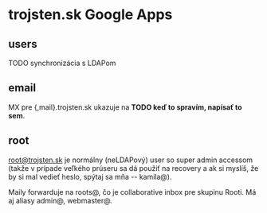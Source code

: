 trojsten.sk Google Apps
=======================

users
-----

TODO synchronizácia s LDAPom

email
-----

MX pre {,mail}.trojsten.sk ukazuje na **TODO keď to spravím, napísať to sem**.

root
----

root@trojsten.sk je normálny (neLDAPový) user so super admin accessom (takže v prípade veľkého prúseru sa dá použiť na recovery a ak si myslíš, že by si mal vedieť heslo, spýtaj sa mňa -- kamila@).

Maily forwarduje na roots@, čo je collaborative inbox pre skupinu Rooti. Má aj aliasy admin@, webmaster@.
